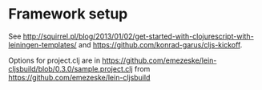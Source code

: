 Framework setup
===============

See http://squirrel.pl/blog/2013/01/02/get-started-with-clojurescript-with-leiningen-templates/ and https://github.com/konrad-garus/cljs-kickoff.

Options for project.clj are in https://github.com/emezeske/lein-cljsbuild/blob/0.3.0/sample.project.clj from https://github.com/emezeske/lein-cljsbuild


